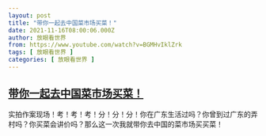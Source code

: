 ```yaml
---
layout: post
title: "带你一起去中国菜市场买菜！"
date: 2021-11-16T08:00:06.000Z
author: 放眼看世界
from: https://www.youtube.com/watch?v=BGMHvIklZrk
tags: [ 放眼看世界 ]
categories: [ 放眼看世界 ]
---
```

<!--1637049606000-->
[带你一起去中国菜市场买菜！](https://www.youtube.com/watch?v=BGMHvIklZrk)
------

<div>
实拍作案现场！考！考！考！分！分！分！你在广东生活过吗？你曾到过广东的弄村吗？你买菜会讲价吗？那么这一次我就带你去中国的菜市场买买菜！
</div>
